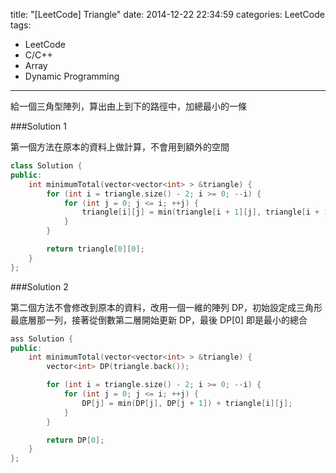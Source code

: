 title: "[LeetCode] Triangle"
date: 2014-12-22 22:34:59
categories: LeetCode
tags:
- LeetCode
- C/C++
- Array
- Dynamic Programming
---
給一個三角型陣列，算出由上到下的路徑中，加總最小的一條

<!-- more -->

###Solution 1

第一個方法在原本的資料上做計算，不會用到額外的空間

``` c++
class Solution {
public:
    int minimumTotal(vector<vector<int> > &triangle) {
        for (int i = triangle.size() - 2; i >= 0; --i) {
            for (int j = 0; j <= i; ++j) {
                triangle[i][j] = min(triangle[i + 1][j], triangle[i + 1][j + 1]) + triangle[i][j];
            }
        }

        return triangle[0][0];
    }
};
```

###Solution 2

第二個方法不會修改到原本的資料，改用一個一維的陣列 DP，初始設定成三角形最底層那一列，接著從倒數第二層開始更新 DP，最後 DP[0] 即是最小的總合

``` c++
ass Solution {
public:
    int minimumTotal(vector<vector<int> > &triangle) {
        vector<int> DP(triangle.back());

        for (int i = triangle.size() - 2; i >= 0; --i) {
            for (int j = 0; j <= i; ++j) {
                DP[j] = min(DP[j], DP[j + 1]) + triangle[i][j];
            }
        }

        return DP[0];
    }
};
```
